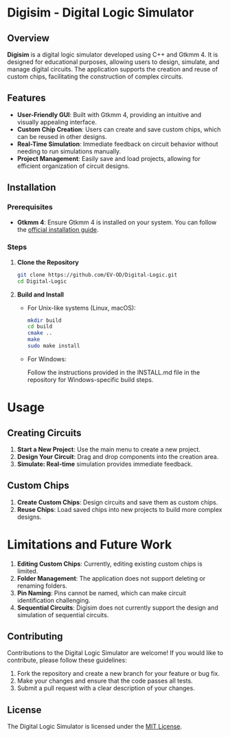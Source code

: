 # Digisim - Digital Logic Simulator

## Overview

**Digisim** is a digital logic simulator developed using C++ and Gtkmm 4. It is designed for educational purposes, allowing users to design, simulate, and manage digital circuits. The application supports the creation and reuse of custom chips, facilitating the construction of complex circuits.

## Features

- **User-Friendly GUI**: Built with Gtkmm 4, providing an intuitive and visually appealing interface.
- **Custom Chip Creation**: Users can create and save custom chips, which can be reused in other designs.
- **Real-Time Simulation**: Immediate feedback on circuit behavior without needing to run simulations manually.
- **Project Management**: Easily save and load projects, allowing for efficient organization of circuit designs.

## Installation

### Prerequisites

- **Gtkmm 4**: Ensure Gtkmm 4 is installed on your system. You can follow the [official installation guide](https://developer.gnome.org/gtkmm-tutorial/stable/).

### Steps

1. **Clone the Repository**

   ```bash
   git clone https://github.com/EV-OD/Digital-Logic.git
   cd Digital-Logic
   ```

2. **Build and Install**

    + For Unix-like systems (Linux, macOS):


        ```bash
        mkdir build
        cd build
        cmake ..
        make
        sudo make install
    + For Windows:

        Follow the instructions provided in the INSTALL.md file in the repository for Windows-specific build steps.
# Usage
## Creating Circuits
1. **Start a New Project**: Use the main menu to create a new project.
2. **Design Your Circuit**: Drag and drop components into the creation area.
3. **Simulate: Real-time** simulation provides immediate feedback.
## Custom Chips
1. **Create Custom Chips**: Design circuits and save them as custom chips.
2. **Reuse Chips**: Load saved chips into new projects to build more complex designs.


# Limitations and Future Work
1. **Editing Custom Chips**: Currently, editing existing custom chips is limited.
2. **Folder Management**: The application does not support deleting or renaming folders.
3. **Pin Naming**: Pins cannot be named, which can make circuit identification challenging.
4. **Sequential Circuits**: Digisim does not currently support the design and simulation of sequential circuits.


## Contributing
Contributions to the Digital Logic Simulator are welcome! If you would like to contribute, please follow these guidelines:

1. Fork the repository and create a new branch for your feature or bug fix.
2. Make your changes and ensure that the code passes all tests.
3. Submit a pull request with a clear description of your changes.

## License
The Digital Logic Simulator is licensed under the [MIT License](https://opensource.org/license/mit).